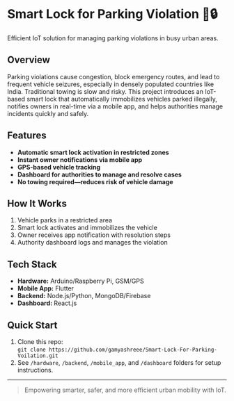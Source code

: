 # Smart Lock for Parking Violation 🚗🔒

Efficient IoT solution for managing parking violations in busy urban areas.

## Overview

Parking violations cause congestion, block emergency routes, and lead to frequent vehicle seizures, especially in densely populated countries like India. Traditional towing is slow and risky. This project introduces an IoT-based smart lock that automatically immobilizes vehicles parked illegally, notifies owners in real-time via a mobile app, and helps authorities manage incidents quickly and safely.

## Features

- **Automatic smart lock activation in restricted zones**
- **Instant owner notifications via mobile app**
- **GPS-based vehicle tracking**
- **Dashboard for authorities to manage and resolve cases**
- **No towing required—reduces risk of vehicle damage**

## How It Works

1. Vehicle parks in a restricted area
2. Smart lock activates and immobilizes the vehicle
3. Owner receives app notification with resolution steps
4. Authority dashboard logs and manages the violation

## Tech Stack

- **Hardware:** Arduino/Raspberry Pi, GSM/GPS
- **Mobile App:** Flutter
- **Backend:** Node.js/Python, MongoDB/Firebase
- **Dashboard:** React.js

## Quick Start

1. Clone this repo:  
   `git clone https://github.com/gamyashreee/Smart-Lock-For-Parking-Voilation.git`
2. See `/hardware`, `/backend`, `/mobile_app`, and `/dashboard` folders for setup instructions.

---

> Empowering smarter, safer, and more efficient urban mobility with IoT.
